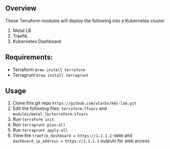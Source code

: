 ## Overview

These Terraform modules will deploy the following into a Kubernetes cluster
1. Metal LB
2. Traefik 
3. Kubernetes Dashboard

## Requirements:

- Terraform `brew install terraform`
- Terragrunt `brew install terragrunt`

## Usage

1. Clone this git repo `https://github.com/vCarbs/k8s-lab.git`
2. Edit the following files: `terraform.tfvars` and `modules/metal_lb/terraform.tfvars`
3. Run `terraform init`
4. Run `terragrunt plan-all` 
5. Run `terragrunt apply-all`
6. View the `traefik_dashboard = https://1.1.1.1:8080` and `dashboard_ip_address = https://1.1.1.1` outputs for web access
